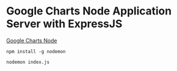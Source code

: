 # Google Charts Node Application Server with ExpressJS

[Google Charts Node](https://github.com/typpo/google-charts-node)

`npm install -g nodemon`

`nodemon index.js`
